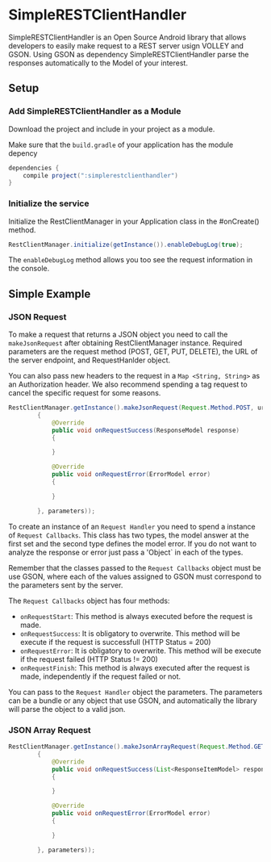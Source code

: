 SimpleRESTClientHandler
===========

SimpleRESTClientHandler is an Open Source Android library that allows developers to easily make request to a REST server usign VOLLEY and GSON. 
Using GSON as dependency SimpleRESTClientHandler parse the responses automatically to the Model of your interest.

Setup
-----
### Add SimpleRESTClientHandler as a Module
Download the project and include in your project as a module.

Make sure that the `build.gradle` of your application has the module depency

```groovy
dependencies {
    compile project(":simplerestclienthandler")
}
```


### Initialize the service

Initialize the RestClientManager in your Application class in the #onCreate() method.

```java
RestClientManager.initialize(getInstance()).enableDebugLog(true);
```

The `enableDebugLog` method allows you too see the request information in the console.

Simple Example
-----

### JSON Request
To make a request that returns a JSON object you need to call the `makeJsonRequest` after obtaining RestClientManager instance.
Required parameters are the request method (POST, GET, PUT, DELETE), the URL of the server endpoint, and RequestHanlder object.

You can also pass new headers to the request in a `Map <String, String>` as an Authorization header.
We also recommend spending a tag request to cancel the specific request for some reasons.

```java
RestClientManager.getInstance().makeJsonRequest(Request.Method.POST, url, new RequestHandler<>(new RequestCallbacks<ResponseModel, ErrorModel>()
		{
			@Override
			public void onRequestSuccess(ResponseModel response)
			{

			}

			@Override
			public void onRequestError(ErrorModel error)
			{

			}

		}, parameters));
```

To create an instance of an `Request Handler` you need to spend a instance of `Request Callbacks`. This class has two types, the model answer at the first set and the second type defines the model error. If you do not want to analyze the response or error just pass a 'Object` in each of the types.

Remember that the classes passed to the `Request Callbacks` object must be use GSON, where each of the values assigned to GSON must correspond to the parameters sent by the server.

The `Request Callbacks` object has four methods:

-  `onRequestStart`: This method is always executed before the request is made.
-  `onRequestSuccess`: It is obligatory to overwrite. This method will be execute if the request is successfull (HTTP Status = 200)
-  `onRequestError`: It is obligatory to overwrite. This method will be execute if the request failed (HTTP Status != 200)
-  `onRequestFinish`: This method is always executed after the request is made, independently if the request failed or not.

You can pass to the  `Request Handler` object the parameters. The parameters can be a bundle or any object that use GSON, and automatically the library will parse the object to a valid json.

### JSON Array Request

```java
RestClientManager.getInstance().makeJsonArrayRequest(Request.Method.GET, url, new RequestHandler<>(new RequestCallbacks<List<ResponseItemModel>, ErrorModel>()
		{
			@Override
			public void onRequestSuccess(List<ResponseItemModel> response)
			{

			}

			@Override
			public void onRequestError(ErrorModel error)
			{

			}

		}, parameters));
```
